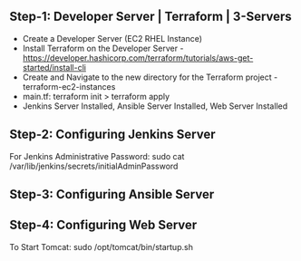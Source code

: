 ## Step-1: Developer Server | Terraform | 3-Servers

- Create a Developer Server (EC2 RHEL Instance)
- Install Terraform on the Developer Server - https://developer.hashicorp.com/terraform/tutorials/aws-get-started/install-cli
- Create and Navigate to the new directory for the Terraform project - terraform-ec2-instances
- main.tf: terraform init > terraform apply
- Jenkins Server Installed, Ansible Server Installed, Web Server Installed

## Step-2: Configuring Jenkins Server

For Jenkins Administrative Password:
sudo cat /var/lib/jenkins/secrets/initialAdminPassword

## Step-3: Configuring Ansible Server


## Step-4: Configuring Web Server

To Start Tomcat:
sudo /opt/tomcat/bin/startup.sh
